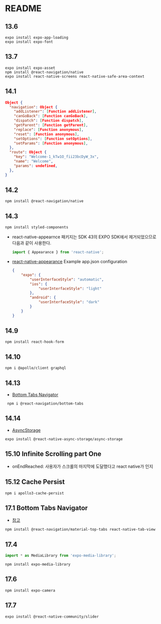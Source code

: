 # README

## 13.6

```
expo install expo-app-loading
expo install expo-font
```

## 13.7

```
expo install expo-asset
npm install @react-navigation/native
expo install react-native-screens react-native-safe-area-context

```

## 14.1

```json
Object {
  "navigation": Object {
    "addListener": [Function addListener],
    "canGoBack": [Function canGoBack],
    "dispatch": [Function dispatch],
    "getParent": [Function getParent],
    "replace": [Function anonymous],
    "reset": [Function anonymous],
    "setOptions": [Function setOptions],
    "setParams": [Function anonymous],
  },
  "route": Object {
    "key": "Welcome-1_kTw1O_fii23bcDyW_3x",
    "name": "Welcome",
    "params": undefined,
  },
}
```

## 14.2

```
npm install @react-navigation/native
```

## 14.3

```
npm install styled-components
```

-   react-native-appearnce 패키지는 SDK 43의 EXPO SDK에서 제거되었으므로 다음과 같이 사용한다.

    ```js
    import { Appearance } from 'react-native';
    ```

-   [react-native-appearance](https://docs.expo.dev/versions/v41.0.0/sdk/appearance/)
    Example app.json configuration
    ```json
    {
        "expo": {
            "userInterfaceStyle": "automatic",
            "ios": {
                "userInterfaceStyle": "light"
            },
            "android": {
                "userInterfaceStyle": "dark"
            }
        }
    }
    ```

## 14.9

```
npm install react-hook-form
```

## 14.10

```
npm i @apollo/client graphql
```

## 14.13

-   [Bottom Tabs Navigator](https://reactnavigation.org/docs/bottom-tab-navigator/)

```
 npm i @react-navigation/bottom-tabs
```

## 14.14

-   [AsyncStorage](https://github.com/react-native-async-storage/async-storage)

```
expo install @react-native-async-storage/async-storage
```

## 15.10 Infinite Scrolling part One

-   onEndReached: 사용자가 스크롤의 마지막에 도달했다고 react native가 인지

## 15.12 Cache Persist

```
npm i apollo3-cache-persist
```

## 17.1 Bottom Tabs Navigator

-   [참고](https://reactnavigation.org/docs/material-top-tab-navigator/)

```
npm install @react-navigation/material-top-tabs react-native-tab-view
```

## 17.4

```js
import * as MediaLibrary from 'expo-media-library';
```

```
npm install expo-media-library
```

## 17.6

```
npm install expo-camera
```

## 17.7

```
expo install @react-native-community/slider
```
